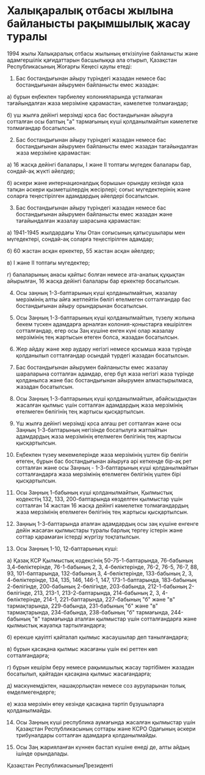 # Халықаралық отбасы жылына байланысты рақымшылық жасау туралы

1994 жылы Халықаралық отбасы жылының өткiзiлуiне байланысты және адамгершiлiк қағидаттарын басшылыққа ала отырып, Қазақстан Республикасының Жоғарғы Кеңесi қаулы етедi:

1. Бас бостандығынан айыру түрiндегi жазадан немесе бас бостандығынан айырумен байланысты емес жазадан:

а) бұрын еңбекпен тәрбиелеу колонияларында ұсталмаған тағайындалған жаза мерзiмiне қарамастан, кәмелетке толмағандар;

б) үш жылға дейiнгi мерзiмдi қоса бас бостандығынан айыруға сотталған осы баптың "а" тармағының күшi қолданылмайтын кәмелетке толмағандар босатылсын.

2. Бас бостандығынан айыру түрiндегi жазадан немесе бас бостандығынан айырумен байланысты емес жазадан тағайындалған жаза мерзiмiне қарамастан:

а) 16 жасқа дейiнгi балалары, I және II топтағы мүгедек балалары бар, сондай-ақ жүктi әйелдер;

б) әскери және интернационалдық борышын орындау кезiнде қаза тапқан әскери қызметшiлердiң жесiрлерi; соғыс мүгедектерiнiң және соларға теңестiрiлген адамдардың әйелдерi босатылсын.

3. Бас бостандығынан айыру түрiндегi жазадан немесе бас бостандығынан айырумен байланысты емес жазадан және тағайындалған жазалау шарасына қарамастан:

а) 1941-1945 жылдардағы Ұлы Отан соғысының қатысушылары мен мүгедектерi, сондай-ақ соларға теңестiрiлген адамдар;

б) 60 жастан асқан еркектер, 55 жастан асқан әйелдер;

в) I және II топтағы мүгедектер;

г) балаларының анасы қайтыс болған немесе ата-аналық құқықтан айырылған, 16 жасқа дейiнгi балалары бар еркектер босатылсын.

4. Осы заңның 1-3-баптарының күшi қолданылмайтын, жазалау мерзiмiнiң алты айға жетпейтiн бөлiгi өтелмеген сотталғандар бас бостандығынан айыру орындарынан босатылсын.

5. Осы Заңның 1-3-баптарының күшi қолданылмайтын, түзелу жолына бекем түскен адамдарға арналған колония-қоныстарға көшiрiлген сотталғандар, егер осы Заң күшiне енген күнi олар жазалау мерзiмiнiң тең жартысын өтеген болса, жазадан босатылсын.

6. Жер айдау және жер аудару негiзгi немесе қосымша жаза түрiнде қолданылып сотталғандар осындай түрдегi жазадан босатылсын.

7. Бас бостандығынан айырумен байланысты емес жазалау шараларына сотталған адамдар, егер бұл жаза негiзгi жаза түрiнде қолданылса және бас бостандығынан айырумен алмастырылмаса, жазадан босатылсын.

8. Осы Заңның 1-3-баптарының күшi қолданылмайтын, абайсыздықтан жасалған қылмыс үшiн сотталған адамдардың жаза мерзiмiнiң өтелмеген бөлiгiнiң тең жартысы қысқартылсын.

9. Үш жылға дейiнгi мерзiмдi қоса алғаш рет сотталған және осы Заңның 1-3-баптарының негiзiнде босатылуға жатпайтын адамдардың жаза мерзiмiнiң өтелмеген бөлiгiнiң тең жартысы қысқартылсын.

10. Еңбекпен түзеу мекемелерiнде жаза мерзiмiнiң үштен бiр бөлiгiн өтеген, бұрын бас бостандығынан айыруға әрi кеткенде бiр-ақ рет сотталған және осы Заңның - 1-3-баптарының күшi қолданылмайтын сотталғандарға жаза мерзiмiнiң өтелмеген бөлiгiнiң үштен бiрi қысқартылсын.

11. Осы Заңның 1-бабының күшi қолданылмайтын, Қылмыстық кодекстiң 132, 133, 200-баптарында көзделген қылмыстар үшiн сотталған 14 жастан 16 жасқа дейiнгi кәмелетке толмағандардың жаза мерзiмiнiң өтелмеген бөлiгiнiң тең жартысы қысқартылсын.

12. Заңның 1-3-баптарында аталған адамдардың осы заң күшiне енгенге дейiн жасаған қылмыстары туралы барлық тергеу iстерiн және соттар қарамаған iстердi жүргiзу тоқтатылсын.

13. Осы Заңның 1-10, 12-баптарының күшi:

а) Қазақ КСР Қылмыстық кодексiнiң 50-75-1-баптарында, 76-бабының 3,4-бөлiктерiнде, 76-1-бабының 2, 3, 4-бөлiктерiнде, 76-2, 76-5, 76-7, 88, 93, 101-баптарында, 132-бабының 3, 4-бөлiктерiнде, 133-бабының 2, 3, 4-бөлiктерiнде, 134, 135, 146, 146-1, 147, 173-1-баптарында, 183-бабының 2-бөлiгiнде, 200-бабының 2-бөлiгiнде, 203-бабында, 212-1-бабының 2-бөлiгiнде, 213, 213-1, 213-2-баптарында, 214-бабының 2, 3, 4-бөлiктерiнде, 214-1, 221-баптарында, 227-бабының "б" және "в" тармақтарында, 229-бабында, 231-бабының "б" және "в" тармақтарында, 234-бабында, 238-бабының "б" тармағында, 244-бабының "в" тармағында аталған қылмыстар үшiн сотталғандарға және қылмыстық жауапқа тартылғандарға;

б) ерекше қауiптi қайталап қылмыс жасаушылар деп танылғандарға;

в) бұрын қасақана қылмыс жасағаны үшiн екi реттен көп сотталғандарға;

г) бұрын кешiрiм беру немесе рақымшылық жасау тәртiбiмен жазадан босатылып, қайтадан қасақана қылмыс жасағандарға;

д) маскүнемдiктен, нашақорлықтан немесе соз ауруларынан толық емделмегендерге;

е) жаза мерзiмiн өтеу кезiнде қасақана тәртiп бұзушыларға қолданылмайды.

14. Осы Заңның күшi республика аумағында жасалған қылмыстар үшiн Қазақстан Республикасының соттары және КСРО Одағының әскери трибуналдары сотталған адамдарға қолданылмайды.

15. Осы Заң жарияланған күннен бастап күшiне енедi де, алты айдың iшiнде орындалады.

Қазақстан РеспубликасыныңПрезидентi

